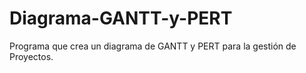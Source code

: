 # Diagrama-GANTT-y-PERT
Programa que crea un diagrama de GANTT y PERT para la gestión de Proyectos.
